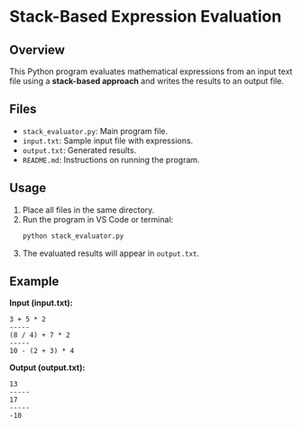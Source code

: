 # Stack-Based Expression Evaluation

## Overview
This Python program evaluates mathematical expressions from an input text file using a **stack-based approach** and writes the results to an output file.

## Files
- `stack_evaluator.py`: Main program file.
- `input.txt`: Sample input file with expressions.
- `output.txt`: Generated results.
- `README.md`: Instructions on running the program.

## Usage
1. Place all files in the same directory.
2. Run the program in VS Code or terminal:
   ```bash
   python stack_evaluator.py
   ```
3. The evaluated results will appear in `output.txt`.

## Example
**Input (input.txt):**
```
3 + 5 * 2
-----
(8 / 4) + 7 * 2
-----
10 - (2 + 3) * 4
```

**Output (output.txt):**
```
13
-----
17
-----
-10
```
